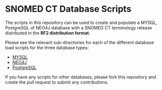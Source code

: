 # SNOMED CT Database Scripts

The scripts in this repository can be used to create and populate a MYSQL, PostgreSQL of NEO4J database with a SNOMED CT terminology release distributed in the **RF2 distribution format**.

Please see the relevant sub-directories for each of the different database load scripts for the three database types:

- [MYSQL](MySQL/README.md)
- [NEO4J](NEO4J/README.md)
- [PostgreSQL](PostgreSQL/README.md)

If you have any scripts for other databases, please fork this repository and create the pull request to submit any contributions.
